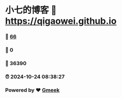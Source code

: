 # 小七的博客 :link: https://qigaowei.github.io 
### :page_facing_up: [66](https://qigaowei.github.io/tag.html) 
### :speech_balloon: 0 
### :hibiscus: 36390 
### :alarm_clock: 2024-10-24 08:38:27 
### Powered by :heart: [Gmeek](https://github.com/Meekdai/Gmeek)
